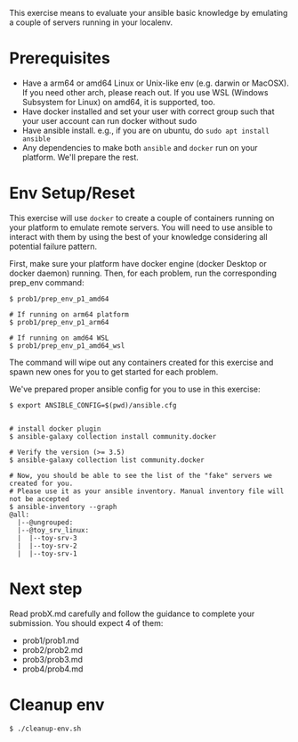 This exercise means to evaluate your ansible basic knowledge by emulating a couple of servers running in your localenv.

# Prerequisites
- Have a arm64 or amd64 Linux or Unix-like env (e.g. darwin or MacOSX). If you need other arch, please reach out. If you use WSL (Windows Subsystem for Linux) on amd64, it is supported, too.
- Have docker installed and set your user with correct group such that your user account can run docker without sudo
- Have ansible install. e.g., if you are on ubuntu, do `sudo apt install ansible`
- Any dependencies to make both `ansible` and `docker` run on your platform. We'll prepare the rest.

# Env Setup/Reset
This exercise will use `docker` to create a couple of containers running on your platform to emulate remote servers.
You will need to use ansible to interact with them by using the best of your knowledge considering all potential failure pattern.

First, make sure your platform have docker engine (docker Desktop or docker daemon) running. Then, for each problem, run the corresponding prep_env command:
```
$ prob1/prep_env_p1_amd64

# If running on arm64 platform
$ prob1/prep_env_p1_arm64

# If running on amd64 WSL
$ prob1/prep_env_p1_amd64_wsl
```
The command will wipe out any containers created for this exercise and spawn new ones for you to get started for each problem.

We've prepared proper ansible config for you to use in this exercise:
```
$ export ANSIBLE_CONFIG=$(pwd)/ansible.cfg


# install docker plugin
$ ansible-galaxy collection install community.docker

# Verify the version (>= 3.5)
$ ansible-galaxy collection list community.docker

# Now, you should be able to see the list of the "fake" servers we created for you.
# Please use it as your ansible inventory. Manual inventory file will not be accepted
$ ansible-inventory --graph
@all:
  |--@ungrouped:
  |--@toy_srv_linux:
  |  |--toy-srv-3
  |  |--toy-srv-2
  |  |--toy-srv-1

```

# Next step
Read probX.md carefully and follow the guidance to complete your submission.
You should expect 4 of them:
- prob1/prob1.md
- prob2/prob2.md
- prob3/prob3.md
- prob4/prob4.md


# Cleanup env
```
$ ./cleanup-env.sh
```
